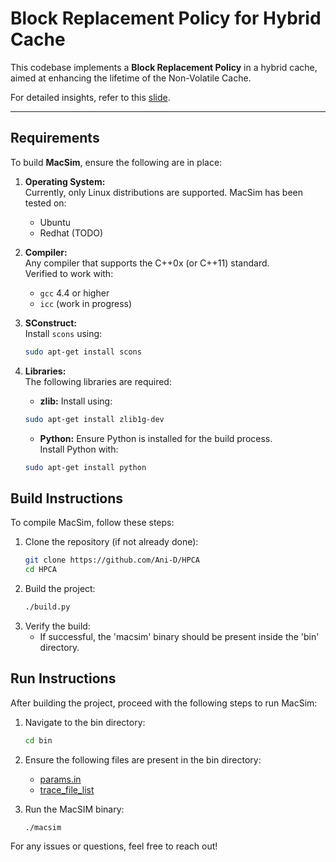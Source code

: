 # Block Replacement Policy for Hybrid Cache

This codebase implements a **Block Replacement Policy** in a hybrid cache, aimed at enhancing the lifetime of the Non-Volatile Cache.

For detailed insights, refer to this [slide](https://github.com/Ani-D/HPCA/blob/main/slides.pdf).

---

## Requirements

To build **MacSim**, ensure the following are in place:

1. **Operating System:**  
   Currently, only Linux distributions are supported. MacSim has been tested on:  
   - Ubuntu  
   - Redhat (TODO)

2. **Compiler:**  
   Any compiler that supports the C++0x (or C++11) standard.  
   Verified to work with:  
   - `gcc` 4.4 or higher  
   - `icc` (work in progress)  

3. **SConstruct:**  
   Install `scons` using:
   ```bash
   sudo apt-get install scons
   ```

4. **Libraries:**  
   The following libraries are required:  
   - **zlib:** Install using:
   ```bash
   sudo apt-get install zlib1g-dev
   ```
   - **Python:** Ensure Python is installed for the build process.  
     Install Python with:
   ```bash
   sudo apt-get install python
   ```

## Build Instructions  

To compile MacSim, follow these steps:  
1. Clone the repository (if not already done):
   ```bash
   git clone https://github.com/Ani-D/HPCA
   cd HPCA
   ```
2. Build the project:
   ```bash
   ./build.py
   ```
3. Verify the build:
   - If successful, the 'macsim' binary should be present inside the 'bin' directory.

## Run Instructions  

After building the project, proceed with the following steps to run MacSim:  
1. Navigate to the bin directory:
   ```bash
   cd bin
   ```
2. Ensure the following files are present in the bin directory:  
   - [params.in](https://github.com/Ani-D/HPCA/blob/main/bin/params.in)
   - [trace_file_list](https://github.com/Ani-D/HPCA/blob/main/bin/trace_file_list)

3. Run the MacSIM binary:
   ```bash
   ./macsim
   ``` 

For any issues or questions, feel free to reach out!
